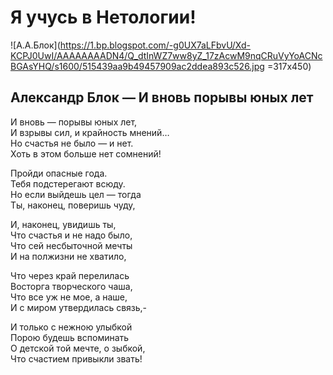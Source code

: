 # Я учусь в __Нетологии__!

![А.А.Блок](https://1.bp.blogspot.com/-g0UX7aLFbvU/Xd-KCPJ0UwI/AAAAAAAADN4/Q_dtInWZ7ww8yZ_17zAcwM9nqCRuVyYoACNcBGAsYHQ/s1600/515439aa9b49457909ac2ddea893c526.jpg =317x450)

## Александр Блок — И вновь порывы юных лет

И вновь — порывы юных лет,  
И взрывы сил, и крайность мнений…  
Но счастья не было — и нет.  
Хоть в этом больше нет сомнений!  

Пройди опасные года.  
Тебя подстерегают всюду.  
Но если выйдешь цел — тогда  
Ты, наконец, поверишь чуду,  

И, наконец, увидишь ты,  
Что счастья и не надо было,  
Что сей несбыточной мечты  
И на полжизни не хватило,  

Что через край перелилась  
Восторга творческого чаша,  
Что все уж не мое, а наше,  
И с миром утвердилась связь,-  

И только с нежною улыбкой  
Порою будешь вспоминать  
О детской той мечте, о зыбкой,  
Что счастием привыкли звать!